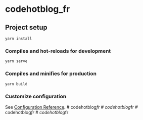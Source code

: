 # codehotblog_fr

## Project setup
```
yarn install
```

### Compiles and hot-reloads for development
```
yarn serve
```

### Compiles and minifies for production
```
yarn build
```

### Customize configuration
See [Configuration Reference](https://cli.vuejs.org/config/).
#   c o d e h o t b l o g _ f r  
 #   c o d e h o t b l o g _ f r  
 #   c o d e h o t b l o g _ f r  
 #   c o d e h o t b l o g _ f r  
 